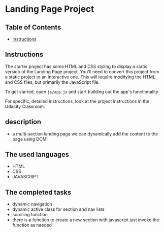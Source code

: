 # Landing Page Project

## Table of Contents

- [Instructions](#instructions)

## Instructions

The starter project has some HTML and CSS styling to display a static version of the Landing Page project. You'll need to convert this project from a static project to an interactive one. This will require modifying the HTML and CSS files, but primarily the JavaScript file.

To get started, open `js/app.js` and start building out the app's functionality

For specific, detailed instructions, look at the project instructions in the Udacity Classroom.

## description

- a multi-section landing page we can dynamically add the content to the page using DOM

## The used languages

- HTML
- CSS
- JAVASCRIPT

## The completed tasks

- dynamic navigation
- dynamic active class for section and nav lists
- scrolling function
- there is a function to create a new section with javascript just invoke the function as needed
